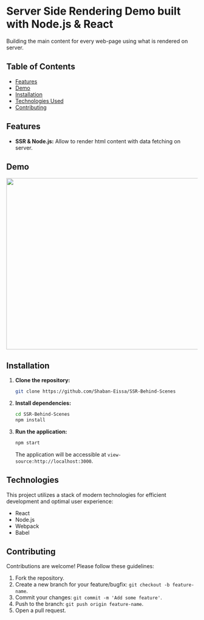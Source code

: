 # Server Side Rendering Demo built with Node.js & React

Building the main content for every web-page using what is rendered on server.

## Table of Contents

* [Features](#features)
* [Demo](#demo)
* [Installation](#installation)
* [Technologies Used](#technologies-used)
* [Contributing](#contributing)


## Features

* **SSR & Node.js:** Allow to render html content with data fetching on server.


## Demo

<img src="https://github.com/Shaban-Eissa/SSR-Behind-Scenes/assets/49924090/e4478b82-8303-48d8-ad3d-459550ae51f6" width="950" height="450" />


## Installation

1. **Clone the repository:**
    
    ```bash
    git clone https://github.com/Shaban-Eissa/SSR-Behind-Scenes
    ```
    
2. **Install dependencies:**
    
    ```bash
    cd SSR-Behind-Scenes
    npm install
    ```

3. **Run the application:**
    
    ```bash
    npm start
    ```
    
    The application will be accessible at `view-source:http://localhost:3000`.


## Technologies

This project utilizes a stack of modern technologies for efficient development and optimal user experience:

- React
- Node.js
- Webpack
- Babel

  
## Contributing

Contributions are welcome! Please follow these guidelines:

1. Fork the repository.
2. Create a new branch for your feature/bugfix: `git checkout -b feature-name`.
3. Commit your changes: `git commit -m 'Add some feature'`.
4. Push to the branch: `git push origin feature-name`.
5. Open a pull request.
   
